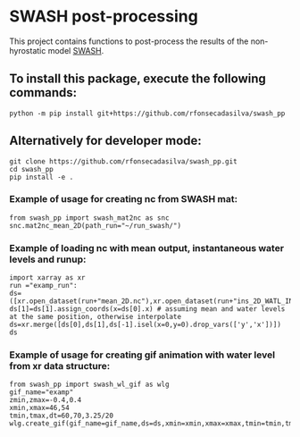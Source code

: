 # SWASH post-processing

This project contains functions to post-process the results of the non-hyrostatic model [SWASH](https://swash.sourceforge.io/).

## To install this package, execute the following commands:
```
python -m pip install git+https://github.com/rfonsecadasilva/swash_pp
```
## Alternatively for developer mode:
```
git clone https://github.com/rfonsecadasilva/swash_pp.git
cd swash_pp
pip install -e .
```

### Example of usage for creating nc from SWASH mat:
```
from swash_pp import swash_mat2nc as snc
snc.mat2nc_mean_2D(path_run="~/run_swash/")
```

### Example of loading nc with mean output, instantaneous water levels and runup:
```
import xarray as xr
run ="examp_run":
ds=([xr.open_dataset(run+"mean_2D.nc"),xr.open_dataset(run+"ins_2D_WATL_INST.nc"),xr.open_dataset(run+"ins_2D_IBP_RUNUP.nc")])
ds[1]=ds[1].assign_coords(x=ds[0].x) # assuming mean and water levels at the same position, otherwise interpolate
ds=xr.merge([ds[0],ds[1],ds[-1].isel(x=0,y=0).drop_vars(['y','x'])])
ds
```

### Example of usage for creating gif animation with water level from xr data structure:
```
from swash_pp import swash_wl_gif as wlg
gif_name="examp"
zmin,zmax=-0.4,0.4
xmin,xmax=46,54
tmin,tmax,dt=60,70,3.25/20
wlg.create_gif(gif_name=gif_name,ds=ds,xmin=xmin,xmax=xmax,tmin=tmin,tmax=tmax,dt=dt,zmin=zmin,zmax=zmax)
```
